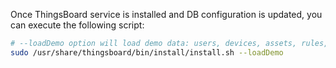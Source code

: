 
Once ThingsBoard service is installed and DB configuration is updated, you can execute the following script:

```bash
# --loadDemo option will load demo data: users, devices, assets, rules, widgets.
sudo /usr/share/thingsboard/bin/install/install.sh --loadDemo
```